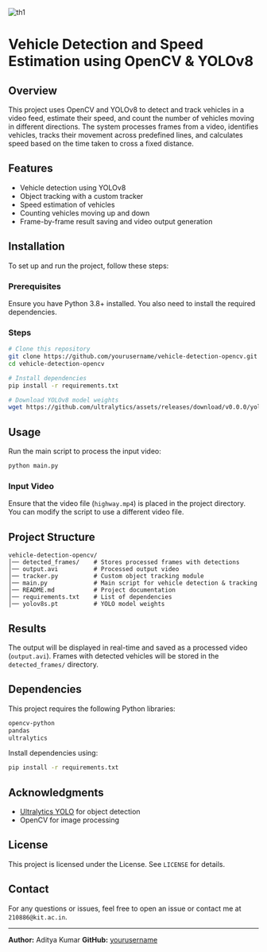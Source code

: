 ![th1](https://github.com/AarohiSingla/Speed-detection-of-vehicles/assets/60029146/139d8cc9-32ab-4777-89d8-cb179c39fedd)
# Vehicle Detection and Speed Estimation using OpenCV & YOLOv8

## Overview
This project uses OpenCV and YOLOv8 to detect and track vehicles in a video feed, estimate their speed, and count the number of vehicles moving in different directions. The system processes frames from a video, identifies vehicles, tracks their movement across predefined lines, and calculates speed based on the time taken to cross a fixed distance.

## Features
- Vehicle detection using YOLOv8
- Object tracking with a custom tracker
- Speed estimation of vehicles
- Counting vehicles moving up and down
- Frame-by-frame result saving and video output generation

## Installation
To set up and run the project, follow these steps:

### Prerequisites
Ensure you have Python 3.8+ installed. You also need to install the required dependencies.

### Steps
```sh
# Clone this repository
git clone https://github.com/yourusername/vehicle-detection-opencv.git
cd vehicle-detection-opencv

# Install dependencies
pip install -r requirements.txt

# Download YOLOv8 model weights
wget https://github.com/ultralytics/assets/releases/download/v0.0.0/yolov8s.pt
```

## Usage
Run the main script to process the input video:
```sh
python main.py
```

### Input Video
Ensure that the video file (`highway.mp4`) is placed in the project directory. You can modify the script to use a different video file.

## Project Structure
```
vehicle-detection-opencv/
│── detected_frames/    # Stores processed frames with detections
│── output.avi          # Processed output video
│── tracker.py          # Custom object tracking module
│── main.py             # Main script for vehicle detection & tracking
│── README.md           # Project documentation
│── requirements.txt    # List of dependencies
│── yolov8s.pt          # YOLO model weights
```

## Results
The output will be displayed in real-time and saved as a processed video (`output.avi`). Frames with detected vehicles will be stored in the `detected_frames/` directory.

## Dependencies
This project requires the following Python libraries:
```sh
opencv-python
pandas
ultralytics
```
Install dependencies using:
```sh
pip install -r requirements.txt
```

## Acknowledgments
- [Ultralytics YOLO](https://github.com/ultralytics/ultralytics) for object detection
- OpenCV for image processing

## License
This project is licensed under the License. See `LICENSE` for details.

## Contact
For any questions or issues, feel free to open an issue or contact me at `210886@kit.ac.in`.

---
**Author:** Aditya Kumar
**GitHub:** [yourusername](https://github.com/Adityakumar909/)

